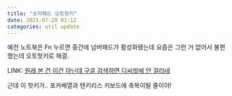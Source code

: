 ```yaml
---
title: "숫자패드 오토핫키"
date: 2021-07-20 01:12
categories: util update
---
```


예전 노트북은 Fn 누르면 중간에 넘버패드가 활성화됐는데 요즘은 그런 거 없어서 불편했는데 오토핫키로 해결.

LINK: [원래 본 건 이건 아닌데 구글 검색하면 디씨밖에 안 걸리네](https://gall.dcinside.com/mgallery/board/view/?id=laptop&no=795700)

근데 이 핫키가.. 포커배열과 텐키리스 키보드에 축복이될 줄이야!

